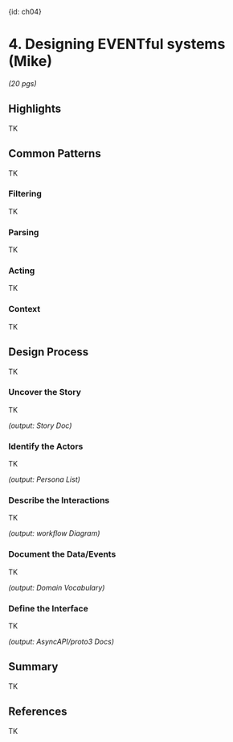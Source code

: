 {id: ch04}
# 4. Designing EVENTful systems (Mike) 

*(20 pgs)*

## Highlights
TK

## Common Patterns
TK

### Filtering
TK

### Parsing
TK

### Acting
TK

### Context
TK

## Design Process
TK

### Uncover the Story 
TK

*(output: Story Doc)*

### Identify the Actors 
TK

*(output: Persona List)*

### Describe the Interactions 
TK

*(output: workflow Diagram)*

### Document the Data/Events 
TK

*(output: Domain Vocabulary)*

### Define the Interface 
TK

*(output: AsyncAPI/proto3 Docs)*

## Summary
TK

## References
TK


